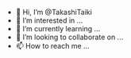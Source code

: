 - 👋 Hi, I’m @TakashiTaiki
- 👀 I’m interested in ...
- 🌱 I’m currently learning ...
- 💞️ I’m looking to collaborate on ...
- 📫 How to reach me ...

<!---
TakashiTaiki/TakashiTaiki is a ✨ special ✨ repository because its `README.md` (this file) appears on your GitHub profile.
You can click the Preview link to take a look at your changes.
--->
